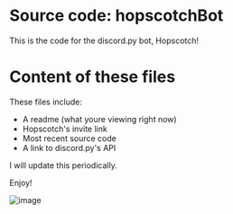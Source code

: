 # Source code: hopscotchBot
This is the code for the discord.py bot, Hopscotch!

# Content of these files
These files include:


- A readme (what youre viewing right now)
- Hopscotch's invite link
- Most recent source code
- A link to discord.py's API

I will update this periodically.




Enjoy!



![image](https://user-images.githubusercontent.com/57851101/110335358-5c71c700-7fe9-11eb-99fd-52c717fe9918.png)
